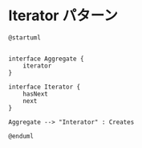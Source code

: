 # Iterator パターン


```uml
@startuml


interface Aggregate {
    iterator
}

interface Iterator {
    hasNext
    next
}

Aggregate --> "Interator" : Creates

@enduml
```
